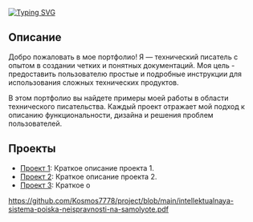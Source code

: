 
<!---Пример кода-->
[![Typing SVG](https://readme-typing-svg.herokuapp.com?color=%2336BCF7&lines=Потфолио+технического+писателя)](https://git.io/typing-svg)





## Описание

Добро пожаловать в мое портфолио! Я — технический писатель с опытом в создании четких и понятных документаций. Моя цель - предоставить пользователю простые и подробные инструкции для использования сложных технических продуктов.

В этом портфолио вы найдете примеры моей работы в области технического писательства. Каждый проект отражает мой подход к описанию функциональности, дизайна и решения проблем пользователей.

## Проекты

* [Проект 1](ссылка_на_проект_1): Краткое описание проекта 1.
* [Проект 2](ссылка_на_проект_2): Краткое описание проекта 2.
* [Проект 3](ссылка_на_проект_3): Краткое о

 
https://github.com/Kosmos7778/project/blob/main/intellektualnaya-sistema-poiska-neispravnosti-na-samolyote.pdf

